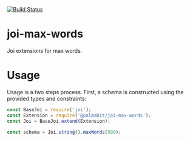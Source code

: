 
[![Build Status](https://travis-ci.org/Palmabit-IT/joi-max-words.svg?branch=master)](https://travis-ci.org/Palmabit-IT/joi-max-words)

# joi-max-words

Joi extensions for max words.

# Usage

Usage is a two steps process. First, a schema is constructed using the provided types and constraints:

```js
const BaseJoi = require('joi');
const Extension = require('@palmabit/joi-max-words');
const Joi = BaseJoi.extend(Extension);

const schema = Joi.string().maxWords(500);
```